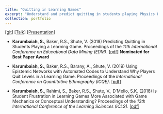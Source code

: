 ```yaml
---
title: "Quitting in Learning Games"
excerpt: "Understand and predict quitting in students playing Physics Playground – a Physics game for secondary school students"
collection: portfolio
---
```


\[[git](https://github.com/Shamya/Quit-Prediction-Physics-Playground.git)] \[[Talk](https://www.youtube.com/watch?v=jpsEdVD5BuU)] \[[Presentation](https://drive.google.com/file/d/1xJsJ4KiPNtEBFn90UNHX5EstPfBYGyWk/view?usp=sharing)]

* __Karumbaiah, S.__, Baker, R.S., Shute, V. (2018) Predicting Quitting in Students Playing a Learning Game. Proceedings of the _11th International Conference on Educational Data Mining (EDM)_. \[[pdf](http://www.upenn.edu/learninganalytics/ryanbaker/EDM2018_paper_39.pdf)]  **Nominated for Best Paper Award**

* __Karumbaiah, S.__, Baker, R.S., Barany, A., Shute, V. (2019) Using Epistemic Networks with Automated Codes to Understand Why Players Quit Levels in a Learning Game. Proceedings of the _International Conference on Quantitative Ethnography (ICQE)_. \[[pdf](http://www.upenn.edu/learninganalytics/ryanbaker/ICQE2019.pdf)]
* __Karumbaiah, S.__, Rahimi, S., Baker, R.S., Shute, V., D’Mello, S.K. (2018) Is Student Frustration in Learning Games More Associated with Game Mechanics or Conceptual Understanding? Proceedings of the _13th International Conference of the Learning Sciences (ICLS)_. \[[pdf](http://www.upenn.edu/learninganalytics/ryanbaker/ICLS-Shamya.pdf)]
